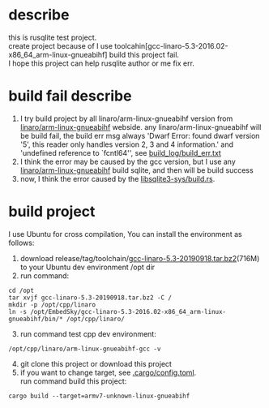 # describe

this is rusqlite test project. <br />
create project because of I use toolcahin[gcc-linaro-5.3-2016.02-x86_64_arm-linux-gnueabihf] build this project
fail.<br />
I hope this project can help rusqlite author or me fix err.

# build fail describe
1. I try build project by all linaro/arm-linux-gnueabihf version from <a href="https://releases.linaro.org/components/toolchain/binaries/">linaro/arm-linux-gnueabihf</a> webside. any linaro/arm-linux-gnueabihf will be build fail, the build err msg always 'Dwarf Error: found dwarf version '5', this reader only handles version 2, 3 and 4 information.' and 'undefined reference to `fcntl64'', see <a href="https://github.com/lifeRobot/db_test/blob/master/build_log/build_err.txt">build_log/build_err.txt</a>
2. I think the error may be caused by the gcc version, but I use any <a href="https://releases.linaro.org/components/toolchain/binaries/">linaro/arm-linux-gnueabihf</a> build <a herf="https://github.com/sqlite/sqlite">sqlite</a>, and then will be build success
3. now, I think the error caused by the <a href="https://github.com/rusqlite/rusqlite/blob/master/libsqlite3-sys/build.rs">libsqlite3-sys/build.rs</a>.

# build project
I use Ubuntu for cross compilation, You can install the environment as follows:
1. download release/tag/toolchain/<a href="https://github.com/lifeRobot/db_test/releases/download/toolchain/gcc-linaro-5.3-20190918.tar.bz2">gcc-linaro-5.3-20190918.tar.bz2</a>(716M) to your Ubuntu dev environment /opt dir
2. run command:
``` 
cd /opt
tar xvjf gcc-linaro-5.3-20190918.tar.bz2 -C /
mkdir -p /opt/cpp/linaro
ln -s /opt/EmbedSky/gcc-linaro-5.3-2016.02-x86_64_arm-linux-gnueabihf/bin/* /opt/cpp/linaro/
```
3. run command test cpp dev environment:
```
/opt/cpp/linaro/arm-linux-gnueabihf-gcc -v
```
4. git clone this project or download this project
5. if you want to change target, see
   <a href="https://github.com/lifeRobot/db_test/blob/master/.cargo/config.toml">.cargo/config.toml</a>.
   <br />
   run command build this project:
```
cargo build --target=armv7-unknown-linux-gnueabihf
```
